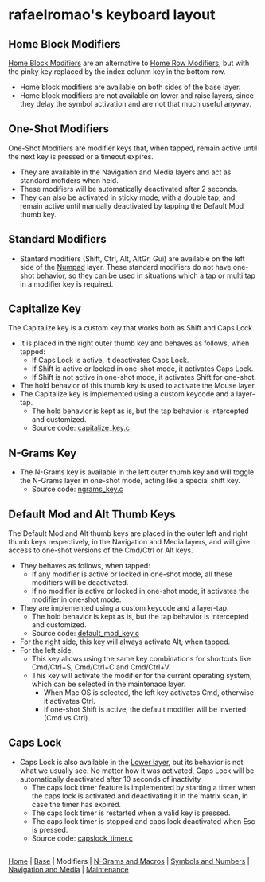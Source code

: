 # rafaelromao's keyboard layout

## Home Block Modifiers

[Home Block Modifiers](https://precondition.github.io/home-row-mods#alternative-home-row-mods-layout) are an alternative to [Home Row Modifiers](https://precondition.github.io/home-row-mods), but with the pinky key replaced by the index colunm key in the bottom row.

- Home block modifiers are available on both sides of the base layer.
- Home block modifiers are not available on lower and raise layers, since they delay the symbol activation and are not that much useful anyway.

## One-Shot Modifiers

One-Shot Modifiers are modifier keys that, when tapped, remain active until the next key is pressed or a timeout expires. 
- They are available in the Navigation and Media layers and act as standard mofiders when held.
- These modifiers will be automatically deactivated after 2 seconds. 
- They can also be activated in sticky mode, with a double tap, and remain active until manually deactivated by tapping the Default Mod thumb key.

## Standard Modifiers

- Stantard modifiers (Shift, Ctrl, Alt, AltGr, Gui) are available on the left side of the [Numpad](symbols.md#numpad-layer) layer. These standard modifiers do not have one-shot behavior, so they can be used in situations which a tap or multi tap in a modifier key is required.

## Capitalize Key 

The Capitalize key is a custom key that works both as Shift and Caps Lock.
- It is placed in the right outer thumb key and behaves as follows, when tapped:
    - If Caps Lock is active, it deactivates Caps Lock.
    - If Shift is active or locked in one-shot mode, it activates Caps Lock.
    - If Shift is not active in one-shot mode, it activates Shift for one-shot.
- The hold behavior of this thumb key is used to activate the Mouse layer.
- The Capitalize key is implemented using a custom keycode and a layer-tap.
    - The hold behavior is kept as is, but the tap behavior is intercepted and customized.
    - Source code: [capitalize_key.c](../src/qmk/users/rafaelromao/features/capitalize_key.c)

## N-Grams Key
- The N-Grams key is available in the left outer thumb key and will toggle the N-Grams layer in one-shot mode, acting like a special shift key.
    - Source code: [ngrams_key.c](../src/qmk/users/rafaelromao/features/ngrams_key.c)

## Default Mod and Alt Thumb Keys

The Default Mod and Alt thumb keys are placed in the outer left and right thumb keys respectively, in the Navigation and Media layers, and will give access to one-shot versions of the Cmd/Ctrl or Alt keys.
- They behaves as follows, when tapped:
    - If any modifier is active or locked in one-shot mode, all these modifiers will be deactivated.
    - If no modifier is active or locked in one-shot mode, it activates the modifier in one-shot mode.
- They are implemented using a custom keycode and a layer-tap.
    - The hold behavior is kept as is, but the tap behavior is intercepted and customized.
    - Source code: [default_mod_key.c](../src/qmk/users/rafaelromao/features/default_mod_key.c)
- For the right side, this key will always activate Alt, when tapped.
- For the left side,
    - This key allows using the same key combinations for shortcuts like Cmd/Ctrl+S, Cmd/Ctrl+C and Cmd/Ctrl+V.
    - This key will activate the modifier for the current operating system, which can be selected in the maintenace layer.
        - When Mac OS is selected, the left key activates Cmd, otherwise it activates Ctrl.
        - If one-shot Shift is active, the default modifier will be inverted (Cmd vs Ctrl).

## Caps Lock

- Caps Lock is also available in the [Lower layer](symbols.md), but its behavior is not what we usually see. No matter how it was activated, Caps Lock will be automatically deactivated after 10 seconds of inactivity
    - The caps lock timer feature is implemented by starting a timer when the caps lock is activated and deactivating it in the matrix scan, in case the timer has expired.
    - The caps lock timer is restarted when a valid key is pressed.
    - The caps lock timer is stopped and caps lock deactivated when Esc is pressed.
    - Source code: [capslock_timer.c](../src/qmk/users/rafaelromao/features/capslock_timer.c)

##
[Home](../readme.md) | 
[Base](base.md) |
Modifiers |
[N-Grams and Macros](macros.md) |
[Symbols and Numbers](symbols.md) |
[Navigation and Media](navigation.md) |
[Maintenance](maitenance.md)
